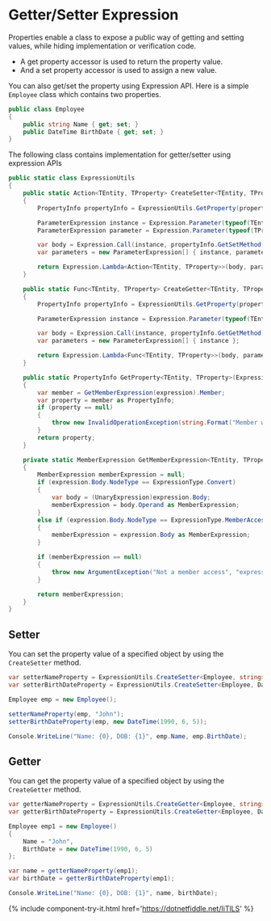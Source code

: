 # Getter/Setter Expression

Properties enable a class to expose a public way of getting and setting values, while hiding implementation or verification code.

 - A get property accessor is used to return the property value.
 - And a set property accessor is used to assign a new value. 

You can also get/set the property using Expression API. Here is a simple `Employee` class which contains two properties.

```csharp
public class Employee
{
    public string Name { get; set; }
    public DateTime BirthDate { get; set; }
}
```

The following class contains implementation for getter/setter using expression APIs

```csharp
public static class ExpressionUtils
{
    public static Action<TEntity, TProperty> CreateSetter<TEntity, TProperty>(Expression<Func<TEntity, TProperty>> property)
    {
        PropertyInfo propertyInfo = ExpressionUtils.GetProperty(property);

        ParameterExpression instance = Expression.Parameter(typeof(TEntity), "instance");
        ParameterExpression parameter = Expression.Parameter(typeof(TProperty), "param");

        var body = Expression.Call(instance, propertyInfo.GetSetMethod(), parameter);
        var parameters = new ParameterExpression[] { instance, parameter };

        return Expression.Lambda<Action<TEntity, TProperty>>(body, parameters).Compile();
    }

    public static Func<TEntity, TProperty> CreateGetter<TEntity, TProperty>(Expression<Func<TEntity, TProperty>> property)
    {
        PropertyInfo propertyInfo = ExpressionUtils.GetProperty(property);

        ParameterExpression instance = Expression.Parameter(typeof(TEntity), "instance");

        var body = Expression.Call(instance, propertyInfo.GetGetMethod());
        var parameters = new ParameterExpression[] { instance };

        return Expression.Lambda<Func<TEntity, TProperty>>(body, parameters).Compile();
    }

    public static PropertyInfo GetProperty<TEntity, TProperty>(Expression<Func<TEntity, TProperty>> expression)
    {
        var member = GetMemberExpression(expression).Member;
        var property = member as PropertyInfo;
        if (property == null)
        {
            throw new InvalidOperationException(string.Format("Member with Name '{0}' is not a property.", member.Name));
        }
        return property;
    }

    private static MemberExpression GetMemberExpression<TEntity, TProperty>(Expression<Func<TEntity, TProperty>> expression)
    {
        MemberExpression memberExpression = null;
        if (expression.Body.NodeType == ExpressionType.Convert)
        {
            var body = (UnaryExpression)expression.Body;
            memberExpression = body.Operand as MemberExpression;
        }
        else if (expression.Body.NodeType == ExpressionType.MemberAccess)
        {
            memberExpression = expression.Body as MemberExpression;
        }

        if (memberExpression == null)
        {
            throw new ArgumentException("Not a member access", "expression");
        }

        return memberExpression;
    }
}
```
## Setter

You can set the property value of a specified object by using the `CreateSetter` method.

```csharp
var setterNameProperty = ExpressionUtils.CreateSetter<Employee, string>(x => x.Name);
var setterBirthDateProperty = ExpressionUtils.CreateSetter<Employee, DateTime>(x => x.BirthDate);

Employee emp = new Employee();

setterNameProperty(emp, "John");
setterBirthDateProperty(emp, new DateTime(1990, 6, 5));

Console.WriteLine("Name: {0}, DOB: {1}", emp.Name, emp.BirthDate);
```

## Getter

You can get the property value of a specified object by using the `CreateGetter` method.

```csharp
var getterNameProperty = ExpressionUtils.CreateGetter<Employee, string>(x => x.Name);
var getterBirthDateProperty = ExpressionUtils.CreateGetter<Employee, DateTime>(x => x.BirthDate);

Employee emp1 = new Employee()
{
    Name = "John",
    BirthDate = new DateTime(1990, 6, 5)
};

var name = getterNameProperty(emp1);
var birthDate = getterBirthDateProperty(emp1);

Console.WriteLine("Name: {0}, DOB: {1}", name, birthDate);
```

{% include component-try-it.html href='https://dotnetfiddle.net/IiTlLS' %}